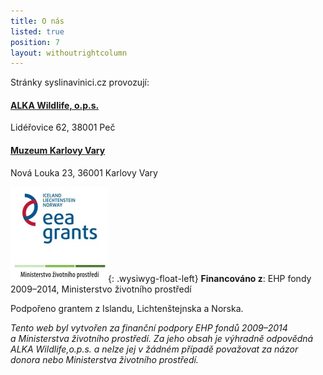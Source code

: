 ```yaml
---
title: O nás
listed: true
position: 7
layout: withoutrightcolumn
---
```

Stránky syslinavinici.cz provozují:

#### [ALKA Wildlife, o.p.s.][1]

Lidéřovice 62, 38001 Peč

#### [Muzeum Karlovy Vary][2]

Nová Louka 23, 36001 Karlovy Vary

![](/uploads/loga_mgs_stojato_mm.jpg){: .wysiwyg-float-left}
**Financováno z**: EHP fondy 2009–2014, Ministerstvo životního
prostředí

Podpořeno grantem z Islandu, Lichtenštejnska a Norska.

<div class="clearfix"></div>

*Tento web byl vytvořen za finanční podpory EHP fondů 2009–2014
a Ministerstva životního prostředí. Za jeho obsah je výhradně odpovědná
ALKA Wildlife,o.p.s. a nelze jej v žádném případě považovat za názor
donora nebo Ministerstva životního prostředí.*


[1]: http://www.alkawildlife.eu
[2]: http://www.kvmuz.cz
